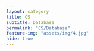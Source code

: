 ```yaml
---
layout: category
title: CS
subtitle: Database
permalink: "CS/Database"
feature-img: "assets/img/4.jpg"
hide: true
---
```

